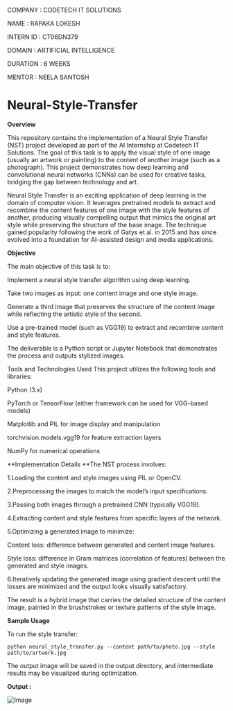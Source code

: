 COMPANY : CODETECH IT SOLUTIONS

NAME : RAPAKA LOKESH

INTERN ID : CT06DN379

DOMAIN : ARTIFICIAL INTELLIGENCE

DURATION : 6 WEEKS

MENTOR : NEELA SANTOSH

# Neural-Style-Transfer

**Overview**

This repository contains the implementation of a Neural Style Transfer (NST) project developed as part of the AI Internship at Codetech IT Solutions. The goal of this task is to apply the visual style of one image (usually an artwork or painting) to the content of another image (such as a photograph). This project demonstrates how deep learning and convolutional neural networks (CNNs) can be used for creative tasks, bridging the gap between technology and art.

Neural Style Transfer is an exciting application of deep learning in the domain of computer vision. It leverages pretrained models to extract and recombine the content features of one image with the style features of another, producing visually compelling output that mimics the original art style while preserving the structure of the base image. The technique gained popularity following the work of Gatys et al. in 2015 and has since evolved into a foundation for AI-assisted design and media applications.

**Objective**

The main objective of this task is to:

Implement a neural style transfer algorithm using deep learning.

Take two images as input: one content image and one style image.

Generate a third image that preserves the structure of the content image while reflecting the artistic style of the second.

Use a pre-trained model (such as VGG19) to extract and recombine content and style features.

The deliverable is a Python script or Jupyter Notebook that demonstrates the process and outputs stylized images.

Tools and Technologies Used
This project utilizes the following tools and libraries:

Python (3.x)

PyTorch or TensorFlow (either framework can be used for VGG-based models)

Matplotlib and PIL for image display and manipulation

torchvision.models.vgg19 for feature extraction layers

NumPy for numerical operations

**Implementation Details
**The NST process involves:

1.Loading the content and style images using PIL or OpenCV.

2.Preprocessing the images to match the model’s input specifications.

3.Passing both images through a pretrained CNN (typically VGG19).

4.Extracting content and style features from specific layers of the network.

5.Optimizing a generated image to minimize:

  Content loss: difference between generated and content image features.
  
  Style loss: difference in Gram matrices (correlation of features) between the generated and style images.

6.Iteratively updating the generated image using gradient descent until the losses are minimized and the output looks visually satisfactory.

The result is a hybrid image that carries the detailed structure of the content image, painted in the brushstrokes or texture patterns of the style image.

**Sample Usage**

To run the style transfer:

    python neural_style_transfer.py --content path/to/photo.jpg --style path/to/artwork.jpg
    
The output image will be saved in the output directory, and intermediate results may be visualized during optimization.

**Output :**

![Image](https://github.com/user-attachments/assets/4be87696-30de-4838-89aa-e2ba1bef190d)
